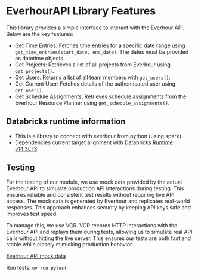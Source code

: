 # EverhourAPI Library Features
This library provides a simple interface to interact with the Everhour API. Below are the key features:
- Get Time Entries: Fetches time entries for a specific date range using `get_time_entries(start_date, end_date)`. The dates must be provided as datetime objects.
- Get Projects: Retrieves a list of all projects from Everhour using `get_projects()`.
- Get Users: Returns a list of all team members with `get_users()`.
- Get Current User: Fetches details of the authenticated user using `get_user()`.
- Get Schedule Assignments: Retrieves schedule assignments from the Everhour Resource Planner using `get_schedule_assignments()`.


## Databricks runtime information
- This is a library to connect with everhour from python (using spark). 
- Dependencies current target alignment with Databricks [Runtime v14.3LTS](https://docs.databricks.com/en/release-notes/runtime/14.3lts.html#system-)

## Testing
For the testing of our module, we use mock data provided by the actual Everhour API to simulate production API interactions during testing. This ensures reliable and consistent test results without requiring live API access. The mock data is generated by Everhour and replicates real-world responses. This approach enhances security by keeping API keys safe and improves test speed.

To manage this, we use VCR. VCR records HTTP interactions with the Everhour API and replays them during tests, allowing us to simulate real API calls without hitting the live server. This ensures our tests are both fast and stable while closely mimicking production behavior.

[Everhour API mock data](https://everhour.docs.apiary.io/#reference/0/expenses/get-current-user?console=1)


Run tests: ```uv run pytest ```